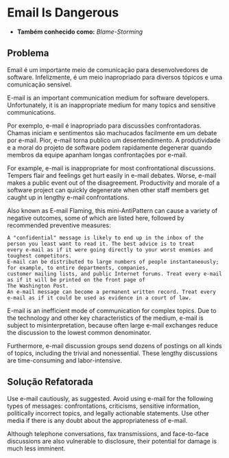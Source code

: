 # Email Is Dangerous
* **Também conhecido como:** _Blame-Storming_

## Problema
Email é um importante meio de comunicação para desenvolvedores de software. Infelizmente, 
é um meio inapropriado para diversos tópicos e uma comunicação sensível.

E-mail is an important communication medium for software developers. Unfortunately, 
it is an inappropriate medium for many topics and sensitive communications.

Por exemplo, e-mail é inapropriado para discussões confrontadoras.
Chamas iniciam e sentimentos são machucados facilmente em um debate por e-mail.
Pior, e-mail torna publico um desentendimento.
A produtividade e a moral do projeto de software podem rapidamente degenerar quando membros da equipe apanham longas confrontações por e-mail.

For example, e-mail is inappropriate for most confrontational discussions. 
Tempers flair and feelings get hurt easily in e-mail debates. 
Worse, e-mail makes a public event out of the disagreement. 
Productivity and morale of a software project can quickly degenerate when other staff members get caught up in lengthy e-mail confrontations.

Also known as E-mail Flaming, this mini-AntiPattern can cause a variety of negative outcomes, some of which are listed here, 
followed by recommended preventive measures:

    A "confidential" message is likely to end up in the inbox of the person you least want to read it. The best advice is to treat 
    every e-mail as if it were going directly to your worst enemies and toughest competitors.
    E-mail can be distributed to large numbers of people instantaneously; for example, to entire departments, companies, 
    customer mailing lists, and public Internet forums. Treat every e-mail as if it will be printed on the front page of 
    The Washington Post.
    An e-mail message can become a permanent written record. Treat every e-mail as if it could be used as evidence in a court of law.

E-mail is an inefficient mode of communication for complex topics. Due to the technology and other key characteristics of the medium,
e-mail is subject to misinterpretation, because often large e-mail exchanges reduce the discussion to the lowest common denominator.

Furthermore, e-mail discussion groups send dozens of postings on all kinds of topics, including the trivial and nonessential. 
These lengthy discussions are time-consuming and labor-intensive.

## Solução Refatorada
Use e-mail cautiously, as suggested. Avoid using e-mail for the following types of messages: confrontations, criticisms, 
sensitive information, politically incorrect topics, and legally actionable statements. Use other media if there is any doubt 
about the appropriateness of e-mail.

Although telephone conversations, fax transmissions, and face-to-face discussions are also vulnerable to disclosure, 
their potential for damage is much less imminent.
